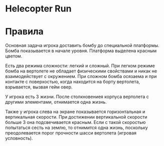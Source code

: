 # Helecopter Run

# Правила
Основная задача игрока доставить бомбу до специальной платформы. Бомба показывается в начале уровня. Платформа выделена красным цветом.

Есть два режима сложности: легкий и сложный. При легком режиме бомба на вертолете не обладает физическими свойствами и никак не взаимодействует с окружением. При сложном бомба осязаема и при контакте с поверхостью, когда находится на борту вертолета, взрывается, вызвая гейм овер.

У игрока есть 3 жизни. После столкновениея корпуса вертолета с другими элементами, отнимается одна жизнь. 

Также у игрока слева на экране показывается горизонтальная и вертикальная скорости.  При достижении вертикальной скорости больше 3 она подсвечивается красным. Если с такой скоростью попытаться сесть на землю, то отнимится одна жизнь, поскольку преодолевается порог прочности шасси вертолета (игровая условность).
